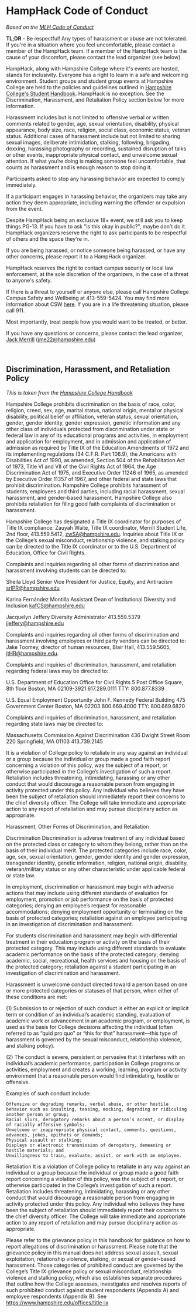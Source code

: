 # HampHack Code of Conduct

_Based on the [MLH Code of Conduct](https://static.mlh.io/docs/mlh-code-of-conduct.pdf)_

**TL;DR** - Be respectful! Any types of harassment or abuse are not tolerated. If you're in a situation where you feel uncomfortable, please contact a member of the HampHack team. If a member of the HampHack team is the cause of your discomfort, please contact the lead organizer (see below).

HampHack, along with Hampshire College where it's events are hosted, stands for inclusivity. Everyone has a right to learn in a safe and welcoming environment. Student groups and student group events at Hampshire College are held to the policies and guidelines outlined in [Hampshire College's Student Handbook](https://handbook.hampshire.edu/node/1). HampHack is no exception. See the Discrimination, Harassment, and Retaliation Policy section below for more information.

Harassment includes but is not limited to offensive verbal or written comments related to gender, age, sexual orientation, disability, physical appearance, body size, race, religion, social class, economic status, veteran status. Additional cases of harassment include but not limited to sharing sexual images, deliberate intimidation, stalking, following, brigading, doxxing, harassing photography or recording, sustained disruption of talks or other events, inappropriate physical contact, and unwelcome sexual attention. If what you’re doing is making someone feel uncomfortable, that counts as harassment and is enough reason to
stop doing it.

Participants asked to stop any harassing behavior are expected to comply immediately.

If a participant engages in harassing behavior, the organizers may take any action they deem appropriate, including warning the offender or expulsion from the event.

Despite HampHack being an exclusive 18+ event, we still ask you to keep things PG-13. If you have to ask "is this okay in public?", maybe don't do it. HampHack organizers reserve the right to ask participants to be respectful of others and the space they're in.

If you are being harassed, or notice someone being harassed, or have any other concerns, please report it to a HampHack organizer.

HampHack reserves the right to contact campus security or local law enforcement, at the sole discretion of the organizers, in the case of a threat to anyone's safety.

If there is a threat to yourself or anyone else, please call Hampshire College Campus Safety and Wellbeing at 413-559-5424. You may find more information about CSW [here](https://www.hampshire.edu/student-life/campus-safety-and-wellbeing). If you are in a life threatening situation, please call 911.

Most importantly, treat people how you would want to be treated, or better.

If you have any questions or concerns, please contact the lead organizer, [Jack Merrill](mailto:jme22@hampshire.edu) (jme22@hampshire.edu)

<br />

## Discrimination, Harassment, and Retaliation Policy

_This is taken from the [Hampshire College Handbook](https://handbook.hampshire.edu/node/39)_

Hampshire College prohibits discrimination on the basis of race, color, religion, creed, sex, age, marital status, national origin, mental or physical disability, political belief or affiliation, veteran status, sexual orientation, gender, gender identity, gender expression, genetic information and any other class of individuals protected from discrimination under state or federal law in any of its educational programs and activities, in employment and application for employment, and in admission and application of admission as required by Title IX of the Education Amendments of 1972 and its implementing regulations (34 C.F.R. Part 106.9), the Americans with Disabilities Act of 1990, as amended, Section 504 of the Rehabilitation Act of 1973, Title VI and VII of the Civil Rights Act of 1964, the Age Discrimination Act of 1975, and Executive Order 11246 of 1965, as amended by Executive Order 11357 of 1967, and other federal and state laws that prohibit discrimination. Hampshire College prohibits harassment of students, employees and third parties, including racial harassment, sexual harassment, and gender-based harassment. Hampshire College also prohibits retaliation for filing good faith complaints of discrimination or harassment.

Hampshire College has designated a Title IX coordinator for purposes of Title IX compliance: Zauyah Waite, Title IX coordinator, Merrill Student Life, 2nd floor, 413.559.5412, zwSA@hampshire.edu. Inquiries about Title IX or the College’s sexual misconduct, relationship violence, and stalking policy can be directed to the Title IX coordinator or to the U.S. Department of Education, Office for Civil Rights.

Complaints and inquiries regarding all other forms of discrimination and harassment involving students can be directed to:

Sheila Lloyd
Senior Vice President for Justice, Equity, and Antiracism
srlPR@hampshire.edu

Karina Fernández Montilla
Assistant Dean of Institutional Diversity and Inclusion
kafCS@hampshire.edu

Jacquelyn Jeffery
Diversity Administrator
413.559.5379
jjeffery@hampshire.edu

Complaints and inquiries regarding all other forms of discrimination and harassment involving employees or third party vendors can be directed to: Jake Toomey, director of human resources, Blair Hall, 413.559.5605, jtHR@hampshire.edu.

Complaints and inquiries of discrimination, harassment, and retaliation regarding federal laws may be directed to:

U.S. Department of Education
Office for Civil Rights
5 Post Office Square, 8th floor
Boston, MA 02109-3921
617.289.0111
TTY: 800.877.8339

U.S. Equal Employment Opportunity
John F. Kennedy Federal Building
475 Government Center
Boston, MA 02203
800.669.4000
TTY: 800.669.6820

Complaints and inquiries of discrimination, harassment, and retaliation regarding state laws may be directed to:

Massachusetts Commission Against Discrimination
436 Dwight Street
Room 220
Springfield, MA 01103
413.739.2145

It is a violation of College policy to retaliate in any way against an individual or a group because the individual or group made a good faith report concerning a violation of this policy, was the subject of a report, or otherwise participated in the College’s investigation of such a report. Retaliation includes threatening, intimidating, harassing or any other conduct that would discourage a reasonable person from engaging in activity protected under this policy. Any individual who believes they have been the subject of retaliation should immediately report their concerns to the chief diversity officer. The College will take immediate and appropriate action to any report of retaliation and may pursue disciplinary action as appropriate.

Harassment, Other Forms of Discrimination, and Retaliation

Discrimination
Discrimination is adverse treatment of any individual based on the protected class or category to whom they belong, rather than on the basis of their individual merit. The protected categories include race, color, age, sex, sexual orientation, gender, gender identity and gender expression, transgender identity, genetic information, religion, national origin, disability, veteran/military status or any other characteristic under applicable federal or state law.

In employment, discrimination or harassment may begin with adverse actions that may include using different standards of evaluation for employment, promotion or job performance on the basis of protected categories; denying an employee’s request for reasonable accommodations; denying employment opportunity or terminating on the basis of protected categories; retaliation against an employee participating in an investigation of discrimination and harassment.

For students discrimination and harassment may begin with differential treatment in their education program or activity on the basis of their protected category. This may include using different standards to evaluate academic performance on the basis of the protected category; denying academic, social, recreational, health services and housing on the basis of the protected category; retaliation against a student participating in an investigation of discrimination and harassment.

Harassment is unwelcome conduct directed toward a person based on one or more protected categories or statuses of that person, when either of these conditions are met:

(1) Submission to or rejection of such conduct is either an explicit or implicit term or
condition of an individual’s academic standing, evaluation of academic
work or advancement in an academic program, or employment, is used as the basis for College
decisions affecting the individual (often referred to as “quid pro quo” or “this for that”
harassment—this type of harassment is governed by the sexual misconduct, relationship violence, and stalking policy).

(2) The conduct is severe, persistent or pervasive that it interferes with an individual’s academic performance, participation in College programs or activities, employment and creates a working, learning, program or activity environment that a reasonable person would find intimidating, hostile or offensive.

Examples of such conduct include:

    Offensive or degrading remarks, verbal abuse, or other hostile behavior such as insulting, teasing, mocking, degrading or ridiculing another person or group;
    Racial slurs, derogatory remarks about a person’s accent, or display of racially offensive symbols;
    Unwelcome or inappropriate physical contact, comments, questions, advances, jokes, epithets or demands;
    Physical assault or stalking;
    Displays or electronic transmission of derogatory, demeaning or hostile materials; and
    Unwillingness to train, evaluate, assist, or work with an employee.

Retaliation
It is a violation of College policy to retaliate in any way against an individual or a group because the individual or group made a good faith report concerning a violation of this policy, was the subject of a report, or otherwise participated in the College’s investigation of such a report. Retaliation includes threatening, intimidating, harassing or any other conduct that would discourage a reasonable person from engaging in activity protected under this policy. Any individual who believes they have been the subject of retaliation should immediately report their concerns to the chief diversity officer. The College will take immediate and appropriate action to any report of retaliation and may pursue disciplinary action as appropriate.

Please refer to the grievance policy in this handbook for guidance on how to report allegations of discrimination or harassment. Please note that the grievance policy in this manual does not address sexual assault, sexual exploitation, relationship violence, stalking, or sexual or gender-based harassment. Those categories of prohibited conduct are governed by the College’s Title IX grievance policy or sexual misconduct, relationship violence and stalking policy, which also establishes separate procedures that outline how the College assesses, investigates and resolves reports of such prohibited conduct against student respondents (Appendix A) and employee respondents (Appendix B). See https://www.hampshire.edu/offices/title-ix

